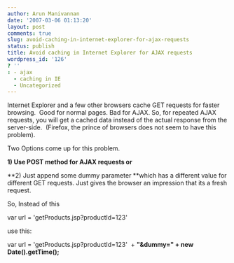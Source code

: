 ```yaml
---
author: Arun Manivannan
date: '2007-03-06 01:13:20'
layout: post
comments: true
slug: avoid-caching-in-internet-explorer-for-ajax-requests
status: publish
title: Avoid caching in Internet Explorer for AJAX requests
wordpress_id: '126'
? ''
: - ajax
  - caching in IE
  - Uncategorized
---
```


Internet Explorer and a few other browsers cache GET requests for faster
browsing.  Good for normal pages. Bad for AJAX. So, for repeated AJAX
requests, you will get a cached data instead of the actual response from the
server-side.  (Firefox, the prince of browsers does not seem to have this
problem).

Two Options come up for this problem.

**1) Use POST method for AJAX requests or**

**2) Just append some dummy parameter **which has a different value for
different GET requests. Just gives the browser an impression that its a fresh
request.

So, Instead of this

var url = 'getProducts.jsp?productId=123'

use this:

var url = 'getProducts.jsp?productId=123'  + **"&dummy=" + new
Date().getTime();**

